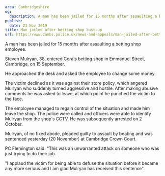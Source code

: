```yaml
area: Cambridgeshire
og:
  description: A man has been jailed for 15 months after assaulting a betting shop employee.
publish:
  date: 21 Nov 2019
title: Man jailed after betting shop bust-up
url: https://www.cambs.police.uk/news-and-appeals/man-jailed-after-betting-shop-bust-up
```

A man has been jailed for 15 months after assaulting a betting shop employee.

Steven Mulryan, 38, entered Corals betting shop in Emmanuel Street, Cambridge, on 15 September.

He approached the desk and asked the employee to change some money.

The victim declined as it was against their store policy, which angered Mulryan who suddenly turned aggressive and hostile. After making abusive comments he was asked to leave, at which point he punched the victim to the face.

The employee managed to regain control of the situation and made him leave the shop. The police were called and officers were able to identify Mulryan from the shop's CCTV. He was subsequently arrested on 2 October.

Mulryan, of no fixed abode, pleaded guilty to assault by beating and was sentenced yesterday (20 November) at Cambridge Crown Court.

PC Flemington said: "This was an unwarranted attack on someone who was just trying to do their job.

"I applaud the victim for being able to defuse the situation before it became any more serious and I am glad Mulryan has received this sentence".
